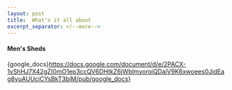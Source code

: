 ```yaml
---
layout: post
title:  What's it all about
excerpt_separator: <!--more-->
---
```


#### Men's Sheds

{google_docs}https://docs.google.com/document/d/e/2PACX-1vShHJ7X42gZI0mO1ep3ccQV6DHtkZ6jWblmyoroiQDajV9K6xwoees0JidEag8yuAUUciCYsBkT3biM/pub/google_docs}


